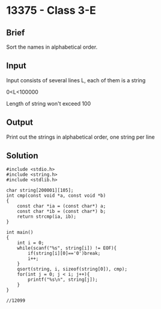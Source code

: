 # 13375 - Class 3-E

## Brief
Sort the names in alphabetical order.
## Input
Input consists of several lines L, each of them is a string

0<L<100000

Length of string won't exceed 100
## Output
Print out the strings in alphabetical order, one string per line
## Solution
```c=
#include <stdio.h>
#include <string.h>
#include <stdlib.h>

char string[200001][105];
int cmp(const void *a, const void *b)
{
    const char *ia = (const char*) a;
    const char *ib = (const char*) b;
    return strcmp(ia, ib);
}

int main()
{
    int i = 0;
    while(scanf("%s", string[i]) != EOF){
        if(string[i][0]=='0')break;
        i++;
    }
    qsort(string, i, sizeof(string[0]), cmp);
    for(int j = 0; j < i; j++){
        printf("%s\n", string[j]);
    }
}

//12099
```